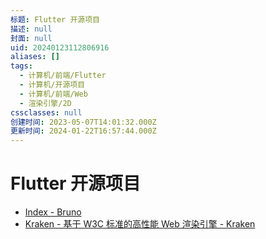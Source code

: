 ```yaml
---
标题: Flutter 开源项目
描述: null
封面: null
uid: 20240123112806916
aliases: []
tags:
  - 计算机/前端/Flutter
  - 计算机/开源项目
  - 计算机/前端/Web
  - 渲染引擎/2D
cssclasses: null
创建时间: 2023-05-07T14:01:32.000Z
更新时间: 2024-01-22T16:57:44.000Z
---
```


# Flutter 开源项目

- [Index - Bruno](https://bruno.ke.com/page/)
- [Kraken - 基于 W3C 标准的高性能 Web 渲染引擎 - Kraken](https://openkraken.com/)
